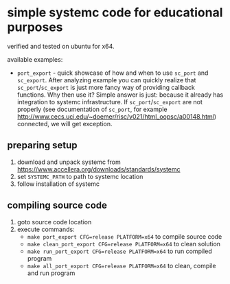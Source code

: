 # simple systemc code for educational purposes

verified and tested on ubuntu for x64.

available examples:
- ``port_export`` - quick showcase of how and when to use ``sc_port`` and ``sc_export``. After analyzing example you can quickly realize that ``sc_port``/``sc_export`` is just more fancy way of providing callback functions. Why then use it? Simple answer is just: because it already has integration to systemc infrastructure. If ``sc_port``/``sc_export`` are not properly (see documentation of ``sc_port``, for example http://www.cecs.uci.edu/~doemer/risc/v021/html_oopsc/a00148.html) connected, we will get exception.

## preparing setup

1. download and unpack systemc from https://www.accellera.org/downloads/standards/systemc 
2. set ``SYSTEMC_PATH`` to path to systemc location
3. follow installation of systemc

## compiling source code

1. goto source code location
2. execute commands:
   - ``make port_export CFG=release PLATFORM=x64`` to compile source code
   - ``make clean_port_export CFG=release PLATFORM=x64`` to clean solution
   - ``make run_port_export CFG=release PLATFORM=x64`` to run compiled program
   - ``make all_port_export CFG=release PLATFORM=x64`` to clean, compile and run program

